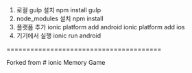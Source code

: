 1. 로컬 gulp 설치
	npm install gulp
2. node_modules 설치
	npm install
3. 플랫폼 추가
	ionic platform add android
	ionic platform add ios
4. 기기에서 실행
	ionic run android

=======================================

Forked from # ionic Memory Game 
